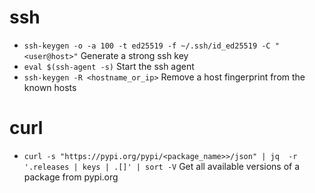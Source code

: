 # ssh

* `ssh-keygen -o -a 100 -t ed25519 -f ~/.ssh/id_ed25519 -C "<user@host>"` Generate a strong ssh key
* `eval $(ssh-agent -s)` Start the ssh agent
* `ssh-keygen -R <hostname_or_ip>` Remove a host fingerprint from the known hosts 

# curl

* `curl -s "https://pypi.org/pypi/<package_name>>/json" | jq  -r '.releases | keys | .[]' | sort -V` Get all available versions of a package from pypi.org
